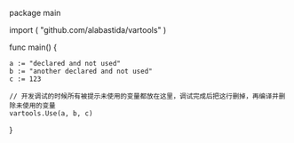 package main

import (
	"github.com/alabastida/vartools"
)

func main() {

	a := "declared and not used"
	b := "another declared and not used"
	c := 123

	// 开发调试的时候所有被提示未使用的变量都放在这里，调试完成后把这行删掉，再编译并删除未使用的变量
	vartools.Use(a, b, c)
}
